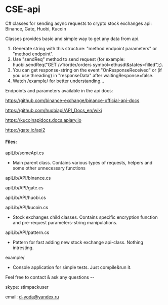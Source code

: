 # CSE-api
C# classes for sending async requests to crypto stock exchanges api: Binance, Gate, Huobi, Kucoin

Classes provides basic and simple way to get any data from api. 
1. Generate string with this structure: "method endpoint parameters" or "method endpoint".
2. Use "sendReq" method to send request (for example: huobi.sendReq("GET /v1/order/orders symbol=ethusdt&states=filled");).
3. You can get response-string on the event "OnResponseReceived" or (if you use threading) in "responseData" after waitingResponse=false.
4. Watch /example/ for better understanding...

Endpoints and parameters available in the api docs:

https://github.com/binance-exchange/binance-official-api-docs

https://github.com/huobiapi/API_Docs_en/wiki

https://kucoinapidocs.docs.apiary.io

https://gate.io/api2



#### Files:
apiLib/someApi.cs
  - Main parent class. Contains various types of requests, helpers and some other unnecessary functions
  
apiLib/API/binance.cs 

apiLib/API/gate.cs 

apiLib/API/huobi.cs 

apiLib/API/kucoin.cs 

  - Stock exchanges child classes. Contains specific encryption function and pre-request parameters-string manipulations. 

apiLib/API/pattern.cs
  - Pattern for fast adding new stock exchange api-class. Nothing intresting. 

example/
  - Console application for simple tests. Just compile&run it. 





Feel free to contact & ask any questions --

  skype: stimpackuser
  
  email: d-yoda@yandex.ru
